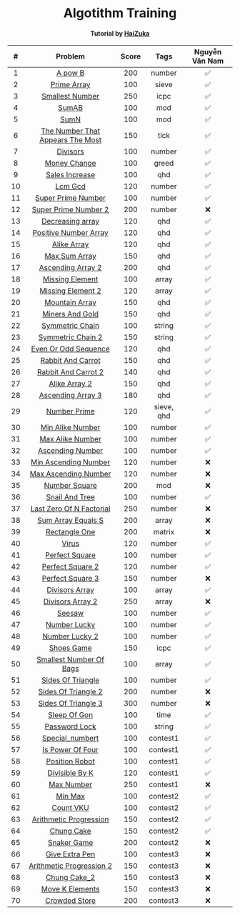 <div align="center">

# Algotithm Training 
#### Tutorial by [HaiZuka](https://github.com/zukahai/algotithm-training)
|#| Problem|Score| Tags | Nguyễn Văn Nam |
| :-----:|:-----:| :-----: |:-----: | :-----:
|1| [A pow B](https://github.com/nam077/algotithm-training/tree/main/a_pow_b)|200|number| ✅|
|2| [Prime Array](https://github.com/nam077/algotithm-training/tree/main/prime_array)|100|sieve| ✅|
|3| [Smallest Number](https://github.com/nam077/algotithm-training/tree/main/smallest_number)|250|icpc| ✅|
|4| [SumAB](https://github.com/nam077/algotithm-training/tree/main/sum_a_b)|100|mod| ✅| 
|5| [SumN](https://github.com/nam077/algotithm-training/tree/main/sum_n)|100|mod| ✅| 
|6| [The Number That Appears The Most](https://github.com/nam077/algotithm-training/tree/main/the_number_that_appears_the_most)|150|tick| ✅| 
|7| [Divisors](https://github.com/nam077/algotithm-training/tree/main/divisors)|100| number| ✅|
|8| [Money Change](https://github.com/nam077/algotithm-training/tree/main/money_change)|100|greed| ✅| 
|9| [Sales Increase](https://github.com/nam077/algotithm-training/tree/main/sales_increase)|100|qhd| ✅| 
|10| [Lcm Gcd](https://github.com/nam077/algotithm-training/tree/main/lcm_gcd)|120|number| ✅| 
|11| [Super Prime Number](https://github.com/nam077/algotithm-training/tree/main/super_prime_number)|100|number| ✅| 
|12| [Super Prime Number 2](https://github.com/nam077/algotithm-training/tree/main/super_prime_number_2)|200|number| ❌|
|13| [Decreasing array](https://github.com/nam077/algotithm-training/tree/main/decreasing_array)|120|qhd| ✅|
|14| [Positive Number Array](https://github.com/nam077/algotithm-training/tree/main/positive_number_array)|120|qhd| ✅| 
|15| [Alike Array](https://github.com/nam077/algotithm-training/tree/main/alike_array)|120|qhd| ✅| 
|16| [Max Sum Array](https://github.com/nam077/algotithm-training/tree/main/max_sum_array)|150|qhd| ✅| 
|17| [Ascending Array 2](https://github.com/nam077/algotithm-training/tree/main/ascending_array_2)|200|qhd| ✅| 
18| [Missing Element](https://github.com/nam077/algotithm-training/tree/main/missing_element)|100|array| ✅|
19| [Missing Element 2](https://github.com/nam077/algotithm-training/tree/main/missing_element_2)|120| array|✅|
20| [Mountain Array](https://github.com/nam077/algotithm-training/tree/main/mountain_array)|150|qhd| ✅| 
21| [Miners And Gold](https://github.com/nam077/algotithm-training/tree/main/miners_and_gold)|150|qhd| ✅| 
22| [Symmetric Chain](https://github.com/nam077/algotithm-training/tree/main/symmetric_chain)|100|string| ✅|
23| [Symmetric Chain 2](https://github.com/nam077/algotithm-training/tree/main/symmetric_chain_2)|150|string| ✅|
24| [Even Or Odd Sequence](https://github.com/nam077/algotithm-training/tree/main/even_or_odd_sequence)|120|qhd| ✅|
25| [Rabbit And Carrot](https://github.com/nam077/algotithm-training/tree/main/rabbit_and_carrot)|150| qhd| ✅| 
26| [Rabbit And Carrot 2](https://github.com/nam077/algotithm-training/tree/main/rabbit_and_carrot_2)|140|qhd| ✅| 
27| [Alike Array 2](https://github.com/nam077/algotithm-training/tree/main/alike_array_2)|150|qhd| ✅| 
28| [Ascending Array 3](https://github.com/nam077/algotithm-training/tree/main/ascending_array_3)|180|qhd| ✅| 
29| [Number Prime](https://github.com/nam077/algotithm-training/tree/main/number_prime)|120|sieve, qhd| ✅| 
30| [Min Alike Number](https://github.com/nam077/algotithm-training/tree/main/min_alike_number)|100|number| ✅|
31| [Max Alike Number](https://github.com/nam077/algotithm-training/tree/main/max_alike_number)|100|number|✅|
32| [Ascending Number](https://github.com/nam077/algotithm-training/tree/main/ascending_number)|100|number|✅|
33| [Min Ascending Number](https://github.com/nam077/algotithm-training/tree/main/min_ascending_number)|120|number| ❌| 
34| [Max Ascending Number](https://github.com/nam077/algotithm-training/tree/main/max_ascending_number)|120|number| ❌| 
35| [Number Square](https://github.com/nam077/algotithm-training/tree/main/number_square)|200|mod| ❌|
36| [Snail And Tree](https://github.com/nam077/algotithm-training/tree/main/snail_and_tree)|100|number| ✅|
37| [Last Zero Of N Factorial](https://github.com/nam077/algotithm-training/tree/main/last_zero_of_n_factorial)|250|number|❌|
38| [Sum Array Equals S](https://github.com/nam077/algotithm-training/tree/main/sum_array_equals_s)|200|array| ❌|
39| [Rectangle One](https://github.com/nam077/algotithm-training/tree/main/rectangle_one)|200|matrix|❌|
40| [Virus](https://github.com/nam077/algotithm-training/tree/main/virus)|120|number|✅|
41| [Perfect Square](https://github.com/nam077/algotithm-training/tree/main/perfect_square)|100|number|✅|
42| [Perfect Square 2](https://github.com/nam077/algotithm-training/tree/main/perfect_square_2)|120|number| ✅|
43| [Perfect Square 3](https://github.com/nam077/algotithm-training/tree/main/perfect_square_3)|150|number|❌|
44| [Divisors Array](https://github.com/nam077/algotithm-training/tree/main/divisors_array)|100|array| ✅|
45| [Divisors Array 2](https://github.com/nam077/algotithm-training/tree/main/divisors_array_2)|250|array| ❌|
46| [Seesaw](https://github.com/nam077/algotithm-training/tree/main/seesaw)|100|number|✅| 
47| [Number Lucky](https://github.com/nam077/algotithm-training/tree/main/number_lucky)|100|number| ✅|
48| [Number Lucky 2](https://github.com/nam077/algotithm-training/tree/main/number_lucky_2)|100|number|✅|
49| [Shoes Game](https://github.com/nam077/algotithm-training/tree/main/shoes_game)|150|icpc|✅| 
50| [Smallest Number Of Bags](https://github.com/nam077/algotithm-training/tree/main/smallest_number_of_bags)|100|array|✅|
51| [Sides Of Triangle](https://github.com/nam077/algotithm-training/tree/main/sides_of_triangle)|100|number|✅|
52| [Sides Of Triangle 2](https://github.com/nam077/algotithm-training/tree/main/sides_of_triangle_2)|200|number|❌|
53| [Sides Of Triangle 3](https://github.com/nam077/algotithm-training/tree/main/sides_of_triangle_3)|300|number|❌|
54| [Sleep Of Gon](https://github.com/nam077/algotithm-training/tree/main/sleep_of_gon)|100|time|✅|
55| [Password Lock](https://github.com/nam077/algotithm-training/tree/main/password_lock)|100|string|✅|
56| [Special_numbert](https://github.com/nam077/algotithm-training/tree/main/special_number)|100|contest1|✅|
57| [Is Power Of Four](https://github.com/nam077/algotithm-training/tree/main/is_power_of_four)|100|contest1|✅|
58| [Position Robot](https://github.com/nam077/algotithm-training/tree/main/position_robot)|100|contest1|✅|
59| [Divisible By K](https://github.com/nam077/algotithm-training/tree/main/divisible_by_k)|120|contest1|✅|
60| [Max Number](https://github.com/nam077/algotithm-training/tree/main/max_number)|250|contest1|❌|
61| [Min Max](https://github.com/nam077/algotithm-training/tree/main/min_max)|100|contest2|✅|
62| [Count VKU](https://github.com/nam077/algotithm-training/tree/main/count_vku)|100|contest2|✅|
63| [Arithmetic Progression](https://github.com/nam077/algotithm-training/tree/main/arithmetic_progression)|150|contest2|✅|
64| [Chung Cake](https://github.com/nam077/algotithm-training/tree/main/chung_cake)|150|contest2|✅|
65| [Snaker Game](https://github.com/nam077/algotithm-training/tree/main/snaker_game)|200|contest2|❌|
66| [Give Extra Pen](https://github.com/nam077/algotithm-training/tree/main/give_extra_pen)|100|contest3|❌|
67| [Arithmetic Progression 2](https://github.com/nam077/algotithm-training/tree/main/arithmetic_progression_2)|150|contest3|❌|
68| [Chung Cake_2 ](https://github.com/nam077/algotithm-training/tree/main/chung_cake_2)|150|contest3|❌|
69| [Move K Elements](https://github.com/nam077/algotithm-training/tree/main/move_k_elements)|150|contest3|❌|
70| [Crowded Store](https://github.com/nam077/algotithm-training/tree/main/crowded_store)|200|contest3|❌|


</div>
